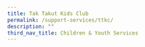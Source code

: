 ```yaml
---
title: Tak Takut Kids Club
permalink: /support-services/ttkc/
description: ""
third_nav_title: Children & Youth Services
---
```

